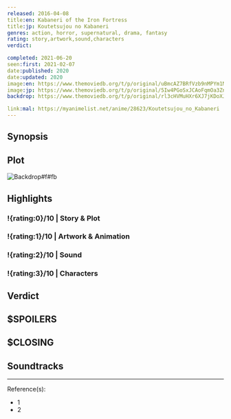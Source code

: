 ```yaml
---
released: 2016-04-08
title:en: Kabaneri of the Iron Fortress
title:jp: Koutetsujou no Kabaneri
genres: action, horror, supernatural, drama, fantasy
rating: story,artwork,sound,characters
verdict:

completed: 2021-06-20
seen:first: 2021-02-07
date:published: 2020
date:updated: 2020
image:en: https://www.themoviedb.org/t/p/original/uBmcAZ7BRfVzb9nMPYm1MqpvNme.jpg
image:jp: https://www.themoviedb.org/t/p/original/5Iw4PGoSxJCAoFqmOa3ZnPWS5jY.jpg
backdrop: https://www.themoviedb.org/t/p/original/rl3cHVMuHXr6XJ7jKDoXJamoqPI.jpg

link:mal: https://myanimelist.net/anime/28623/Koutetsujou_no_Kabaneri
---
```



## Synopsis

## Plot

![Backdrop#f#fb](https://www.themoviedb.org/t/p/original/9ydGmGHe6OHoMMtFoIFSWhuSrHz.jpg "Source: TMDB")

## Highlights

### !{rating:0}/10 | Story & Plot

### !{rating:1}/10 | Artwork & Animation

### !{rating:2}/10 | Sound

### !{rating:3}/10 | Characters

## Verdict

## $SPOILERS

## $CLOSING

## Soundtracks

***
Reference(s):

- 1
- 2
